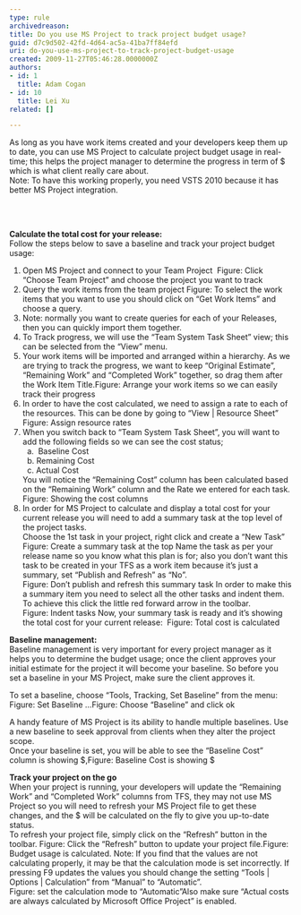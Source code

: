 ```yaml
---
type: rule
archivedreason: 
title: Do you use MS Project to track project budget usage?
guid: d7c9d502-42fd-4d64-ac5a-41ba7ff84efd
uri: do-you-use-ms-project-to-track-project-budget-usage
created: 2009-11-27T05:46:28.0000000Z
authors:
- id: 1
  title: Adam Cogan
- id: 10
  title: Lei Xu
related: []

---
```



As long as you have work items created and your developers keep them up to date, you can use MS Project to calculate project budget usage in real-time; this helps the project manager to determine the progress in term of $ which is what client really care about. <br>
Note&#58; To have this working properly, you need VSTS 2010 because it has better MS Project integration. <br>

<br><excerpt class='endintro'></excerpt><br>

  <strong>Calculate the total cost for your release&#58;<br>
</strong>Follow the steps below to save a baseline and track your project budget usage&#58;<br>
<ol>
    <li>Open MS Project and connect to your Team Project <img class="ms-rteCustom-ImageArea" src="/PublishingImages/ChooseTeamProject_Small.jpg" alt="" /> <font class="ms-rteCustom-FigureNormal">Figure&#58; Click “Choose Team Project” and choose the project you want to track </font></li>
    <li>Query the work items from the team project <img class="ms-rteCustom-ImageArea" src="/PublishingImages/QueryTheWorkItem_Small.jpg" alt="" /><font class="ms-rteCustom-FigureNormal">Figure&#58; To select the work items that you want to use you should click on “Get Work Items” and choose a query. </font></li><li>Note&#58; normally you want to create queries for each of your Releases, then you can quickly import them together. </li>
    <li>To Track progress, we will use the “Team System Task Sheet” view; this can be selected from the “View” menu. </li>
    <li>Your work items will be imported and arranged within a hierarchy. As we are trying to track the progress, we want to keep “Original Estimate”, “Remaining Work” and “Completed Work” together, so drag them after the Work Item Title.<img class="ms-rteCustom-ImageArea" src="/PublishingImages/ArrangeWorkItems_Small.jpg" alt="" /><font class="ms-rteCustom-FigureNormal">Figure&#58; Arrange your work items so we can easily track their progress</font> </li>
    <li>In order to have the cost calculated, we need to assign a rate to each of the resources. This can be done by going to “View | Resource Sheet”<br>
    <img class="ms-rteCustom-ImageArea" src="/PublishingImages/AssignResourceRates.jpg" alt="" /><font class="ms-rteCustom-FigureNormal">Figure&#58; Assign resource rates</font> </li>
    <li>When you switch back to “Team System Task Sheet”, you will want to add the following fields so we can see the cost status;<br>
    &#160;&#160;a.&#160; Baseline Cost<br>
    &#160;&#160;b. Remaining Cost<br>
    &#160;&#160;c. Actual Cost <br>
    You will notice the “Remaining Cost” column has been calculated based on the “Remaining Work” column and the Rate we entered for each task. <br>
    <img class="ms-rteCustom-ImageArea" src="/PublishingImages/CostColumn_Small.jpg" alt="" /><font class="ms-rteCustom-FigureNormal">Figure&#58; Showing the cost columns </font></li>
    <li>In order for MS Project to calculate and display a total cost for your current release you will need to add a summary task at the top level of the project tasks.<br>
    Choose the 1st task in your project, right click and create a “New Task” <br>
    <img class="ms-rteCustom-ImageArea" src="/PublishingImages/SummaryTask.jpg" alt="" /><font class="ms-rteCustom-FigureNormal">Figure&#58; Create a summary task at the top</font> Name the task as per your release name so you know what this plan is for; also you don’t want this task to be created in your TFS as a work item because it’s just a summary, set “Publish and Refresh” as “No”. <br>
    <img class="ms-rteCustom-ImageArea" src="/PublishingImages/NoPublishAndRefresh.jpg" alt="" /><font class="ms-rteCustom-FigureNormal">Figure&#58; Don’t publish and refresh this summary task</font> In order to make this a summary item you need to select all the other tasks and indent them. To achieve this click the little red forward arrow in the toolbar.<br>
    <img class="ms-rteCustom-ImageArea" src="/PublishingImages/IndentTask_Small.jpg" alt="" /><font class="ms-rteCustom-FigureNormal">Figure&#58; Indent tasks</font> Now, your summary task is ready and it’s showing the total cost for your current release&#58; <img class="ms-rteCustom-ImageArea" src="/PublishingImages/TotalCost_Small.jpg" alt="" /> <font class="ms-rteCustom-FigureNormal">Figure&#58; Total cost is calculated</font> </li>
</ol>
<p><strong>Baseline management&#58;</strong><br>
Baseline management is very important for every project manager as it helps you to determine the budget usage; once the client approves your initial estimate for the project it will become your baseline. So before you set a baseline in your MS Project, make sure the client approves it. </p>
<p>To set a baseline, choose “Tools, Tracking, Set Baseline” from the menu&#58; <img class="ms-rteCustom-ImageArea" src="/PublishingImages/SetBaseline_Small.jpg" alt="" /><font class="ms-rteCustom-FigureNormal">Figure&#58; Set Baseline …</font><img class="ms-rteCustom-ImageArea" src="/PublishingImages/ChooseBaseline.jpg" alt="" /><font class="ms-rteCustom-FigureNormal">Figure&#58; Choose “Baseline” and click ok</font></p>
<p>A handy feature of MS Project is its ability to handle multiple baselines. Use a new baseline to seek approval from clients when they alter the project scope. <br>
Once your baseline is set, you will be able to see the “Baseline Cost” column is showing $,<img class="ms-rteCustom-ImageArea" src="/PublishingImages/BaselineCost_Small.jpg" alt="" /><font class="ms-rteCustom-FigureNormal">Figure&#58; Baseline Cost is showing $</font></p>
<p><strong>Track your project on the go</strong><br>
When your project is running, your developers will update the “Remaining Work” and “Completed Work” columns from TFS, they may not use MS Project so you will need to refresh your MS Project file to get these changes, and the $ will be calculated on the fly to give you up-to-date status.<br>
To refresh your project file, simply click on the “Refresh” button in the toolbar. <img class="ms-rteCustom-ImageArea" src="/PublishingImages/RefreshProject.jpg" alt="" /><font class="ms-rteCustom-FigureNormal">Figure&#58; Click the “Refresh” button to update your project file.</font><img class="ms-rteCustom-ImageArea" src="/PublishingImages/BudgetUsage_Small.jpg" alt="" /><font class="ms-rteCustom-FigureNormal">Figure&#58; Budget usage is calculated.</font> Note&#58; If you find that the values are not calculating properly, it may be that the calculation mode is set incorrectly. If pressing F9 updates the values you should change the setting “Tools | Options | Calculation” from “Manual” to “Automatic”.<br>
<img class="ms-rteCustom-ImageArea" src="/PublishingImages/CalculationMode_Small.jpg" alt="" /><font class="ms-rteCustom-FigureNormal">Figure&#58; set the calculation mode to “Automatic”</font>Also make sure “Actual costs are always calculated by Microsoft Office Project” is enabled. </p>



